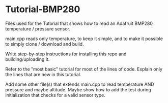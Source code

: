 # Tutorial-BMP280
Files used for the Tutorial that shows how to read an Adafruit BMP280 temperature / pressure sensor.

main.cpp reads only temperature, to keep it simple, and to make it possible to simply clone / download and build.

Write step-by-step instructions for installing this repo and building/uploading it.

Refer to the "most basic" tutorial for most of the lines of code. Explain only the lines that are new in this tutorial.

Add some other file(s) that extends main.cpp to read temperature AND pressure and maybe altitude. Maybe show how
to add the test during initialization that checks for a valid sensor type.
